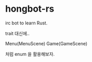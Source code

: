 # hongbot-rs

irc bot to learn Rust.

trait 대신에..

Menu(MenuScene)
Game(GameScene)

처럼 enum 을 활용해보자.
